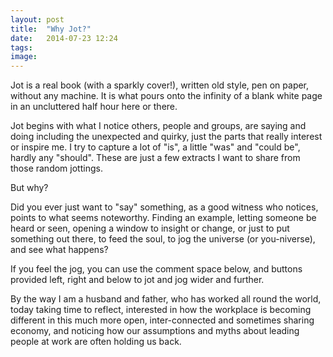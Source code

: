 ```yaml
---
layout: post
title:  "Why Jot?"
date:   2014-07-23 12:24
tags: 
image:
---
```


Jot is a real book (with a sparkly cover!), written old style, pen on paper, without any machine. It is what pours onto the infinity of a blank white page in an uncluttered half hour here or there.  

Jot begins with what I notice others, people and groups, are saying and doing including the unexpected and quirky, just the parts that really interest or inspire me. I try to capture a lot of "is", a little "was" and "could be", hardly any "should". These are just a few extracts I want to share from those random jottings.

But why? 

Did you ever just want to "say" something, as a good witness who notices, points to what seems noteworthy. Finding an example, letting someone be heard or seen, opening a window to insight or change, or just to put something out there, to feed the soul, to jog the universe (or you-niverse), and see what happens? 

If you feel the jog, you can use the comment space below, and buttons provided left, right and below to jot and jog wider and further.

By the way I am a husband and father, who has worked all round the world, today taking time to reflect, interested in how the workplace is becoming different in this much more open, inter-connected and sometimes sharing economy, and noticing how our assumptions and myths about leading people at work are often holding us back.
